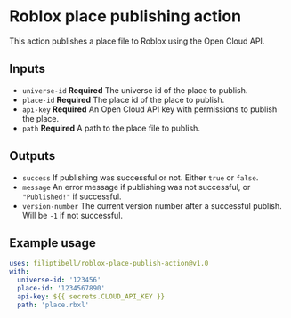 # Roblox place publishing action

This action publishes a place file to Roblox using the Open Cloud API.

## Inputs

* `universe-id` **Required** The universe id of the place to publish.
* `place-id` **Required** The place id of the place to publish.
* `api-key` **Required** An Open Cloud API key with permissions to publish the place.
* `path` **Required** A path to the place file to publish.

## Outputs

* `success` If publishing was successful or not. Either `true` or `false`.
* `message` An error message if publishing was not successful, or `"Published!"` if successful.
* `version-number` The current version number after a successful publish. Will be `-1` if not successful.

## Example usage

```yaml
uses: filiptibell/roblox-place-publish-action@v1.0
with:
  universe-id: '123456'
  place-id: '1234567890'
  api-key: ${{ secrets.CLOUD_API_KEY }}
  path: 'place.rbxl'
```
